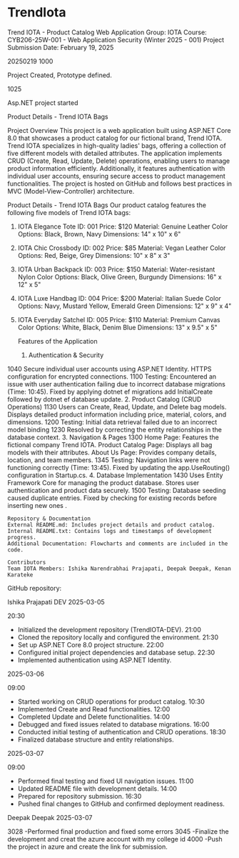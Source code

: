 # TrendIota

Trend IOTA - Product Catalog Web Application
Group: IOTA
Course: CYB206-25W-001 - Web Application Security (Winter 2025 - 001)
Project Submission Date: February 19, 2025

20250219
1000

Project Created, Prototype defined.

1025

Asp.NET project started

Product Details - Trend IOTA Bags

Project Overview
This project is a web application built using ASP.NET Core 8.0 that showcases a product catalog for our fictional brand, Trend IOTA. Trend IOTA specializes in high-quality ladies' bags, offering a collection of five different models with detailed attributes.
The application implements CRUD (Create, Read, Update, Delete) operations, enabling users to manage product information efficiently. Additionally, it features authentication with individual user accounts, ensuring secure access to product management functionalities.
The project is hosted on GitHub and follows best practices in MVC (Model-View-Controller) architecture.

Product Details - Trend IOTA Bags
Our product catalog features the following five models of Trend IOTA bags:
1. IOTA Elegance Tote
	ID: 001
	Price: $120
	Material: Genuine Leather
	Color Options: Black, Brown, Navy
	Dimensions: 14" x 10" x 6"
2. IOTA Chic Crossbody
	ID: 002
	Price: $85
	Material: Vegan Leather
	Color Options: Red, Beige, Grey
	Dimensions: 10" x 8" x 3"
3. IOTA Urban Backpack
	ID: 003
	Price: $150
	Material: Water-resistant Nylon
	Color Options: Black, Olive Green, Burgundy
	Dimensions: 16" x 12" x 5"
4. IOTA Luxe Handbag
	ID: 004
	Price: $200
	Material: Italian Suede
	Color Options: Navy, Mustard Yellow, Emerald Green
	Dimensions: 12" x 9" x 4"
5. IOTA Everyday Satchel
	ID: 005
	Price: $110
	Material: Premium Canvas
	Color Options: White, Black, Denim Blue
	Dimensions: 13" x 9.5" x 5"

	Features of the Application
	1. Authentication & Security

1040
	Secure individual user accounts using ASP.NET Identity.
	HTTPS configuration for encrypted connections.
1100
	Testing: Encountered an issue with user authentication failing due to incorrect database migrations (Time: 10:45). 	Fixed by applying dotnet ef migrations add 
                 InitialCreate followed by dotnet ef database update.
	2. Product Catalog (CRUD Operations)
1130
	Users can Create, Read, Update, and Delete bag models.
	Displays detailed product information including price, material, colors, and dimensions.
1200
	Testing: Initial data retrieval failed due to an incorrect model binding 
1230
	Resolved by correcting the entity relationships in the database context.
	3. Navigation & Pages
1300
	Home Page: Features the fictional company Trend IOTA.
	Product Catalog Page: Displays all bag models with their attributes.
	About Us Page: Provides company details, location, and team members.
1345
	Testing: Navigation links were not functioning correctly (Time: 13:45). Fixed by updating the 	app.UseRouting() configuration in Startup.cs.
	4. Database Implementation
1430
	Uses Entity Framework Core for managing the product database.
	Stores user authentication and product data securely.
1500
	Testing: Database seeding caused duplicate entries. Fixed by checking for existing records before 	inserting new ones .

	Repository & Documentation
	External README.md: Includes project details and product catalog.
	Internal README.txt: Contains logs and timestamps of development progress.
	Additional Documentation: Flowcharts and comments are included in the code.

	Contributors
	Team IOTA Members: Ishika Narendrabhai Prajapati, Deepak Deepak, Kenan Karateke

GitHub repository: 

Ishika Prajapati DEV
2025-03-05

20:30
- Initialized the development repository (TrendIOTA-DEV).
21:00
- Cloned the repository locally and configured the environment.
21:30
- Set up ASP.NET Core 8.0 project structure.
22:00
- Configured initial project dependencies and database setup.
22:30
- Implemented authentication using ASP.NET Identity.

2025-03-06

09:00
- Started working on CRUD operations for product catalog.
10:30
- Implemented Create and Read functionalities.
12:00
- Completed Update and Delete functionalities.
14:00
- Debugged and fixed issues related to database migrations.
16:00
- Conducted initial testing of authentication and CRUD operations.
18:30
- Finalized database structure and entity relationships.

2025-03-07

09:00 
- Performed final testing and fixed UI navigation issues.
11:00
- Updated README file with development details.
14:00
- Prepared for repository submission.
16:30
- Pushed final changes to GitHub and confirmed deployment readiness.

Deepak Deepak
2025-03-07

3028
-Performed final production and fixed some errors
3045
-Finalize the development and creat the azure account with my college id 
4000
-Push the project in azure and create the link for submission.




